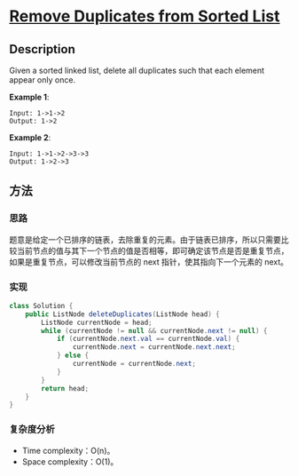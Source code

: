 # [Remove Duplicates from Sorted List][title]

## Description

Given a sorted linked list, delete all duplicates such that each element appear only once.

**Example 1**:

```
Input: 1->1->2
Output: 1->2

```

**Example 2**:

```
Input: 1->1->2->3->3
Output: 1->2->3

```
## 方法 

### 思路

题意是给定一个已排序的链表，去除重复的元素。由于链表已排序，所以只需要比较当前节点的值与其下一个节点的值是否相等，即可确定该节点是否是重复节点，如果是重复节点，可以修改当前节点的 next 指针，使其指向下一个元素的 next。

### 实现
```java
class Solution {
    public ListNode deleteDuplicates(ListNode head) {
        ListNode currentNode = head;
        while (currentNode != null && currentNode.next != null) {
            if (currentNode.next.val == currentNode.val) {
                currentNode.next = currentNode.next.next;
            } else {
                currentNode = currentNode.next;
            }
        }
        return head;
    }
}
```

### 复杂度分析

- Time complexity：O(n)。
- Space complexity：O(1)。


[title]: https://leetcode.com/problems/remove-duplicates-from-sorted-list/description/